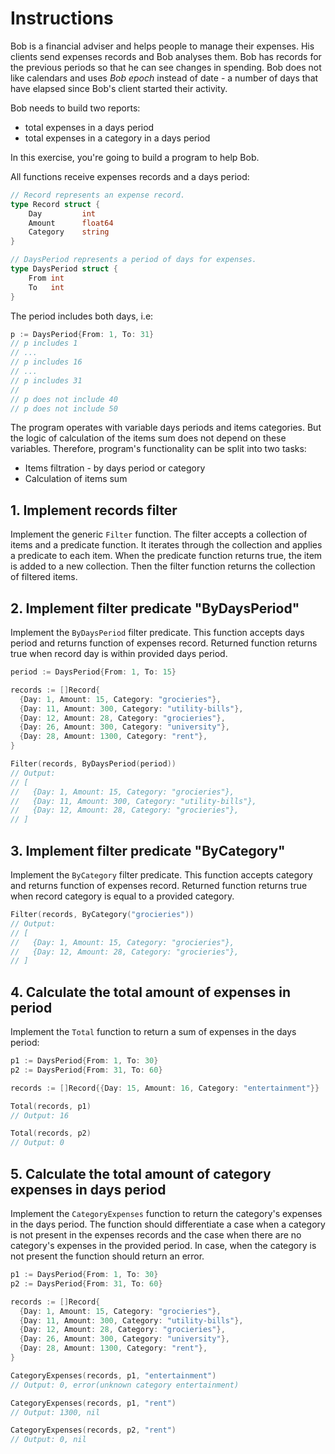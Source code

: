 # Instructions

Bob is a financial adviser and helps people to manage their expenses. His clients send expenses records and Bob analyses them. Bob has records for the previous periods so that he can see changes in spending. Bob does not like calendars and uses *Bob epoch* instead of date - a number of days that have elapsed since Bob's client started their activity.

Bob needs to build two reports:
* total expenses in a days period
* total expenses in a category in a days period

In this exercise, you're going to build a program to help Bob.

All functions receive expenses records and a days period:

```go
// Record represents an expense record.
type Record struct {
	Day         int
	Amount      float64
	Category    string
}

// DaysPeriod represents a period of days for expenses.
type DaysPeriod struct {
	From int
	To   int
}
```

The period includes both days, i.e:

```go
p := DaysPeriod{From: 1, To: 31}
// p includes 1
// ...
// p includes 16
// ...
// p includes 31
//
// p does not include 40
// p does not include 50
```

The program operates with variable days periods and items categories. But the logic of calculation of the items sum does not depend on these variables. Therefore, program's functionality can be split into two tasks:
* Items filtration - by days period or category
* Calculation of items sum

## 1. Implement records filter
Implement the generic `Filter` function. The filter accepts a collection of items and a predicate function. It iterates through the collection and applies a predicate to each item. When the predicate function returns true, the item is added to a new collection. Then the filter function returns the collection of filtered items.

## 2. Implement filter predicate "ByDaysPeriod"
Implement the `ByDaysPeriod` filter predicate. This function accepts days period and returns function of expenses record. Returned function returns true when record day is within provided days period.

```go
period := DaysPeriod{From: 1, To: 15}

records := []Record{
  {Day: 1, Amount: 15, Category: "grocieries"},
  {Day: 11, Amount: 300, Category: "utility-bills"},
  {Day: 12, Amount: 28, Category: "grocieries"},
  {Day: 26, Amount: 300, Category: "university"},
  {Day: 28, Amount: 1300, Category: "rent"},
}

Filter(records, ByDaysPeriod(period))
// Output:
// [
//   {Day: 1, Amount: 15, Category: "grocieries"},
//   {Day: 11, Amount: 300, Category: "utility-bills"},
//   {Day: 12, Amount: 28, Category: "grocieries"},
// ]
```

## 3. Implement filter predicate "ByCategory"
Implement the `ByCategory` filter predicate. This function accepts category and returns function of expenses record. Returned function returns true when record category is equal to a provided category.

```go
Filter(records, ByCategory("grocieries"))
// Output:
// [
//   {Day: 1, Amount: 15, Category: "grocieries"},
//   {Day: 12, Amount: 28, Category: "grocieries"},
// ]
```

## 4. Calculate the total amount of expenses in period
Implement the `Total` function to return a sum of expenses in the days period:

```go
p1 := DaysPeriod{From: 1, To: 30}
p2 := DaysPeriod{From: 31, To: 60}

records := []Record{{Day: 15, Amount: 16, Category: "entertainment"}}

Total(records, p1)
// Output: 16

Total(records, p2)
// Output: 0
```

## 5. Calculate the total amount of category expenses in days period
Implement the `CategoryExpenses` function to return the category's expenses in the days period. The function should differentiate a case when a category is not present in the expenses records and the case when there are no category's expenses in the provided period.
In case, when the category is not present the function should return an error.

```go
p1 := DaysPeriod{From: 1, To: 30}
p2 := DaysPeriod{From: 31, To: 60}

records := []Record{
  {Day: 1, Amount: 15, Category: "grocieries"},
  {Day: 11, Amount: 300, Category: "utility-bills"},
  {Day: 12, Amount: 28, Category: "grocieries"},
  {Day: 26, Amount: 300, Category: "university"},
  {Day: 28, Amount: 1300, Category: "rent"},
}

CategoryExpenses(records, p1, "entertainment")
// Output: 0, error(unknown category entertainment)

CategoryExpenses(records, p1, "rent")
// Output: 1300, nil

CategoryExpenses(records, p2, "rent")
// Output: 0, nil
```
